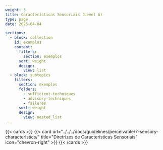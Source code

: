 ```yaml
---
weight: 3
title: Características Sensoriais (Level A)
type: page
date: 2025-04-04

sections:
  - block: collection
    id: exemplos
    content:
      filters:
        section: exemplos
      sort: weight
      design:
        view: list
  - block: subtopics
    filters:
      section: exemplos
      folders: 
        - sufficient-techniques
        - advisory-techniques
        - failures
      sort: weight
      design:
        view: nested_list
---
```

{{< cards >}}
  {{< card url="../../../docs/guidelines/perceivable/7-sensory-characteristics/" title="Diretrizes de Características Sensoriais" icon="chevron-right" >}}
{{< /cards >}}